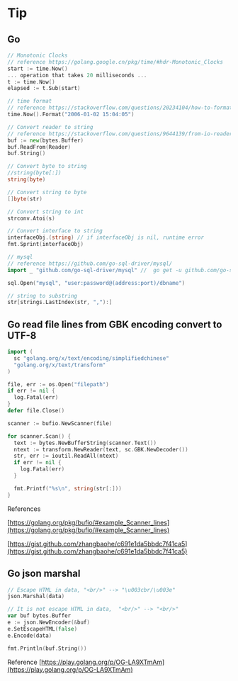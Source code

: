 # Tip

## Go

```Go
// Monotonic Clocks
// reference https://golang.google.cn/pkg/time/#hdr-Monotonic_Clocks
start := time.Now()
... operation that takes 20 milliseconds ...
t := time.Now()
elapsed := t.Sub(start)

// time format
// reference https://stackoverflow.com/questions/20234104/how-to-format-current-time-using-a-yyyymmddhhmmss-format
time.Now().Format("2006-01-02 15:04:05")

// Convert reader to string
// reference https://stackoverflow.com/questions/9644139/from-io-reader-to-string-in-go
buf := new(bytes.Buffer)
buf.ReadFrom(Reader)
buf.String()

// Convert byte to string
//string(byte[:])
string(byte)

// Convert string to byte
[]byte(str)

// Convert string to int
strconv.Atoi(s)

// Convert interface to string
interfaceObj.(string) // if interfaceObj is nil, runtime error
fmt.Sprint(interfaceObj)

// mysql
// reference https://github.com/go-sql-driver/mysql/
import _ "github.com/go-sql-driver/mysql" //  go get -u github.com/go-sql-driver/mysql

sql.Open("mysql", "user:password@(address:port)/dbname")

// string to substring
str[strings.LastIndex(str, ","):]
```

## Go read file lines from GBK encoding convert to UTF-8

```Go
import (
  sc "golang.org/x/text/encoding/simplifiedchinese"
  "golang.org/x/text/transform"
)

file, err := os.Open("filepath")
if err != nil {
  log.Fatal(err)
}
defer file.Close()

scanner := bufio.NewScanner(file)

for scanner.Scan() {
  text := bytes.NewBufferString(scanner.Text())
  ntext := transform.NewReader(text, sc.GBK.NewDecoder())
  str, err := ioutil.ReadAll(ntext)
  if err != nil {
    log.Fatal(err)
  }

  fmt.Printf("%s\n", string(str[:]))
}
```

References

[https://golang.org/pkg/bufio/#example_Scanner_lines](https://golang.org/pkg/bufio/#example_Scanner_lines)

[https://gist.github.com/zhangbaohe/c691e1da5bbdc7f41ca5](https://gist.github.com/zhangbaohe/c691e1da5bbdc7f41ca5)

## Go json marshal

```Go
// Escape HTML in data, "<br/>" --> "\u003cbr/\u003e"
json.Marshal(data)

// It is not escape HTML in data,  "<br/>" --> "<br/>"
var buf bytes.Buffer
e := json.NewEncoder(&buf)
e.SetEscapeHTML(false)
e.Encode(data)

fmt.Println(buf.String())
```

Reference [https://play.golang.org/p/OG-LA9XTmAm](https://play.golang.org/p/OG-LA9XTmAm)
